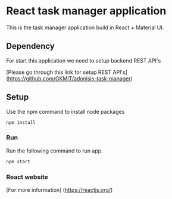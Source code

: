 # React task manager application

This is the task manager application build in React + Material UI.

## Dependency

For start this application we need to setup backend REST API's

[Please go through this link for setup REST API's] (https://github.com/GKMIT/adonisjs-task-manager)

## Setup

Use the npm command to install node packages

```bash
npm install
```

### Run

Run the following command to run app.

```bash
npm start
```

### React website

[For more information] (https://reactjs.org/)